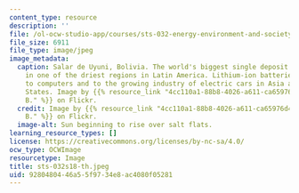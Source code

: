 ```yaml
---
content_type: resource
description: ''
file: /ol-ocw-studio-app/courses/sts-032-energy-environment-and-society-global-politics-technologies-and-ecologies-of-the-water-energy-food-crises-spring-2018/9280480446a55f9734e8ac4080f05281_sts-032s18-th.jpeg
file_size: 6911
file_type: image/jpeg
image_metadata:
  caption: Salar de Uyuni, Bolivia. The world's biggest single deposit of lithium
    in one of the driest regions in Latin America. Lithium-ion batteries are critical
    to computers and to the growing industry of electric cars in Asia and the United
    States. Image by {{% resource_link "4cc110a1-88b8-4026-a611-ca65976d440b" "Dimitry
    B." %}} on Flickr.
  credit: Image by {{% resource_link "4cc110a1-88b8-4026-a611-ca65976d440b" "Dimitry
    B." %}} on Flickr.
  image-alt: Sun beginning to rise over salt flats.
learning_resource_types: []
license: https://creativecommons.org/licenses/by-nc-sa/4.0/
ocw_type: OCWImage
resourcetype: Image
title: sts-032s18-th.jpeg
uid: 92804804-46a5-5f97-34e8-ac4080f05281
---
```

